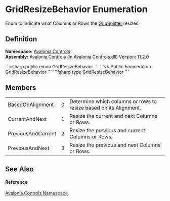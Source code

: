 # GridResizeBehavior Enumeration


Enum to indicate what Columns or Rows the <a href="T_Avalonia_Controls_GridSplitter">GridSplitter</a> resizes.



## Definition
**Namespace:** <a href="N_Avalonia_Controls">Avalonia.Controls</a>  
**Assembly:** Avalonia.Controls (in Avalonia.Controls.dll) Version: 11.2.0

<Tabs groupId="api-code-preview">
<TabItem value="csharp" label="C#">
```csharp
public enum GridResizeBehavior
```
</TabItem>
<TabItem value="vb" label="VB">
```vb
Public Enumeration GridResizeBehavior
```
</TabItem>
<TabItem value="fsharp" label="F#">
```fsharp
type GridResizeBehavior
```
</TabItem>
</Tabs>



## Members
<table>
<tr>
<td>BasedOnAlignment</td>
<td>0</td>
<td>Determine which columns or rows to resize based on its Alignment.</td>
</tr>
<tr>
<td>CurrentAndNext</td>
<td>1</td>
<td>Resize the current and next Columns or Rows.</td>
</tr>
<tr>
<td>PreviousAndCurrent</td>
<td>2</td>
<td>Resize the previous and current Columns or Rows.</td>
</tr>
<tr>
<td>PreviousAndNext</td>
<td>3</td>
<td>Resize the previous and next Columns or Rows.</td>
</tr>
</table>

## See Also


#### Reference
<a href="N_Avalonia_Controls">Avalonia.Controls Namespace</a>  
